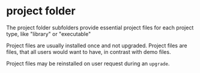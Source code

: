 # project folder

The project folder subfolders provide essential project files for each project 
type, like "library" or "executable"

Project files are usually installed once and not upgraded. Project files are 
files, that all users would want to have, in contrast with demo files.

Project files may be reinstalled on user request during an `upgrade`.


